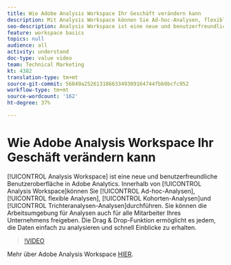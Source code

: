 ```yaml
---
title: Wie Adobe Analysis Workspace Ihr Geschäft verändern kann
description: Mit Analysis Workspace können Sie Ad-hoc-Analysen, flexible Analyse, Kohortenanalyse und Trichteranalyse-Analysen durchführen.
seo-description: Analysis Workspace ist eine neue und benutzerfreundliche Benutzeroberfläche in Adobe Analytics. Innerhalb von Analysis Workspace können Sie Ad-hoc-Analysen, flexible Analysen, Kohorten-Analysen und Trichteranalysen-Analysen durchführen. Sie können die Arbeitsumgebung für Analysen auch für alle Mitarbeiter Ihres Unternehmens freigeben. Die Drag & Drop-Funktion ermöglicht es jedem, die Daten einfach zu analysieren und schnell Einblicke zu erhalten.
feature: workspace basics
topics: null
audience: all
activity: understand
doc-type: value video
team: Technical Marketing
kt: 4382
translation-type: tm+mt
source-git-commit: 56049a25261318663349309164744fbb9bcfc952
workflow-type: tm+mt
source-wordcount: '162'
ht-degree: 37%

---
```



# Wie Adobe Analysis Workspace Ihr Geschäft verändern kann

[!UICONTROL Analysis Workspace] ist eine neue und benutzerfreundliche Benutzeroberfläche in Adobe Analytics. Innerhalb von [!UICONTROL Analysis Workspace]können Sie [!UICONTROL Ad-hoc-Analysen], [!UICONTROL flexible Analysen], [!UICONTROL Kohorten-Analysen]und [!UICONTROL Trichteranalysen-Analysen]durchführen. Sie können die Arbeitsumgebung für Analysen auch für alle Mitarbeiter Ihres Unternehmens freigeben. Die Drag &amp; Drop-Funktion ermöglicht es jedem, die Daten einfach zu analysieren und schnell Einblicke zu erhalten.

>[!VIDEO](https://video.tv.adobe.com/v/31501/?quality=12)

Mehr über Adobe Analysis Workspace [HIER](https://www.adobe.com/analytics/ad-hoc-analysis.html?sdid=T32PLYTV&amp;mv=search).
